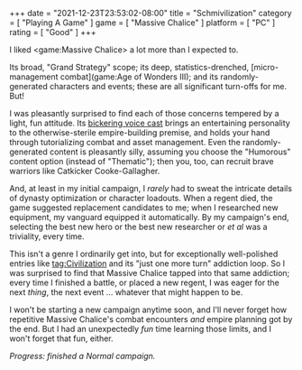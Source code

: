 +++
date = "2021-12-23T23:53:02-08:00"
title = "Schmivilization"
category = [ "Playing A Game" ]
game = [ "Massive Chalice" ]
platform = [ "PC" ]
rating = [ "Good" ]
+++

I liked <game:Massive Chalice> a lot more than I expected to.

Its broad, "Grand Strategy" scope; its deep, statistics-drenched, [micro-management combat](game:Age of Wonders III); and its randomly-generated characters and events; these are all significant turn-offs for me.  But!

I was pleasantly surprised to find each of those concerns tempered by a light, fun attitude.  Its <a href="https://www.imdb.com/title/tt4919320/fullcredits">bickering voice cast</a> brings an entertaining personality to the otherwise-sterile empire-building premise, and holds your hand through tutorializing combat and asset management.  Even the randomly-generated content is pleasantly silly, assuming you choose the "Humorous" content option (instead of "Thematic"); then you, too, can recruit brave warriors like Catkicker Cooke-Gallagher.

And, at least in my initial campaign, I <i>rarely</i> had to sweat the intricate details of dynasty optimization or character loadouts.  When a regent died, the game suggested replacement candidates to me; when I researched new equipment, my vanguard equipped it automatically.  By my campaign's end, selecting the best new hero or the best new researcher or <i>et al</i> was a triviality, every time.

This isn't a genre I ordinarily get into, but for exceptionally well-polished entries like <tag:Civilization> and its "just one more turn" addiction loop.  So I was surprised to find that Massive Chalice tapped into that same addiction; every time I finished a battle, or placed a new regent, I was eager for the next <i>thing</i>, the next event ... whatever that might happen to be.

I won't be starting a new campaign anytime soon, and I'll never forget how repetitive Massive Chalice's combat encounters <i>and</i> empire planning got by the end.  But I had an unexpectedly <i>fun</i> time learning those limits, and I won't forget that fun, either.

<i>Progress: finished a Normal campaign.</i>
